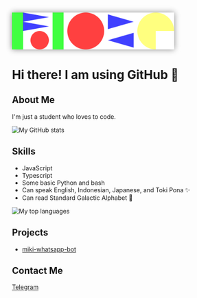 <img src="./images/ioze.svg" alt="Rioze!!!!!" width="75%" style="background-color: none !important; box-shadow: 0px 0px 13px #888888;">

# Hi there! I am using GitHub 👋

## About Me
I'm just a student who loves to code. 

![My GitHub stats](https://github-readme-stats.vercel.app/api?username=riozee&border_radius=0&hide_border=true&disable_animations=true&show_icons=true&custom_title=My%20GitHub%20stats)

## Skills
- JavaScript
- Typescript
- Some basic Python and bash
- Can speak English, Indonesian, Japanese, and Toki Pona ✨
- Can read Standard Galactic Alphabet 🤖

![My top languages](https://github-readme-stats.vercel.app/api/top-langs/?username=riozee&border_radius=0&hide_border=true&layout=compact&custom_title=My%20top%20languages)

## Projects
- [miki-whatsapp-bot](https://github.com/riozee/miki-whatsapp-bot)

## Contact Me
[Telegram](https://t.me/riozee)
